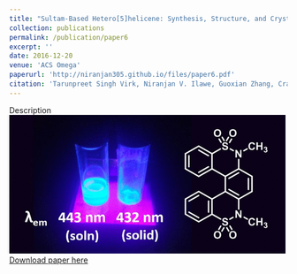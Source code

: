 ```yaml
---
title: "Sultam-Based Hetero[5]helicene: Synthesis, Structure, and Crystallization-Induced Emission Enhancement"
collection: publications
permalink: /publication/paper6
excerpt: ''
date: 2016-12-20
venue: 'ACS Omega'
paperurl: 'http://niranjan305.github.io/files/paper6.pdf'
citation: 'Tarunpreet Singh Virk, Niranjan V. Ilawe, Guoxian Zhang, Craig P. Yu, Bryan M. Wong, and Julian M. W. Chan (2016). &quot;Sultam-Based Hetero[5]helicene: Synthesis, Structure, and Crystallization-Induced Emission Enhancement.&quot; <i>ACS Omega</i>. 1, 1336.'
---
```

Description
<br/><img src='/images/paper6.gif'><br/>
[Download paper here](http://niranjan305.github.io/files/paper6.pdf)
